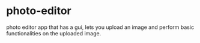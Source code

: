 # photo-editor
photo editor app that has a gui, lets you upload an image and perform basic functionalities on the uploaded image. 
